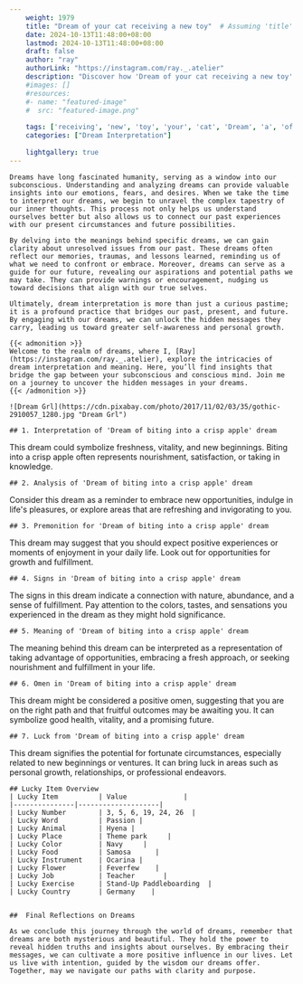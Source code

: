 ```yaml
---
    weight: 1979
    title: "Dream of your cat receiving a new toy"  # Assuming 'title' column exists
    date: 2024-10-13T11:48:00+08:00
    lastmod: 2024-10-13T11:48:00+08:00
    draft: false
    author: "ray"
    authorLink: "https://instagram.com/ray._.atelier"
    description: "Discover how 'Dream of your cat receiving a new toy' can interpret your future and uncover its significant meanings in your life."
    #images: []
    #resources:
    #- name: "featured-image"
    #  src: "featured-image.png"
    
    tags: ['receiving', 'new', 'toy', 'your', 'cat', 'Dream', 'a', 'of']
    categories: ["Dream Interpretation"]
    
    lightgallery: true
---
```

    
    Dreams have long fascinated humanity, serving as a window into our subconscious. Understanding and analyzing dreams can provide valuable insights into our emotions, fears, and desires. When we take the time to interpret our dreams, we begin to unravel the complex tapestry of our inner thoughts. This process not only helps us understand ourselves better but also allows us to connect our past experiences with our present circumstances and future possibilities.
    
    By delving into the meanings behind specific dreams, we can gain clarity about unresolved issues from our past. These dreams often reflect our memories, traumas, and lessons learned, reminding us of what we need to confront or embrace. Moreover, dreams can serve as a guide for our future, revealing our aspirations and potential paths we may take. They can provide warnings or encouragement, nudging us toward decisions that align with our true selves.
    
    Ultimately, dream interpretation is more than just a curious pastime; it is a profound practice that bridges our past, present, and future. By engaging with our dreams, we can unlock the hidden messages they carry, leading us toward greater self-awareness and personal growth.
    
    {{< admonition >}}
    Welcome to the realm of dreams, where I, [Ray](https://instagram.com/ray._.atelier), explore the intricacies of dream interpretation and meaning. Here, you’ll find insights that bridge the gap between your subconscious and conscious mind. Join me on a journey to uncover the hidden messages in your dreams.
    {{< /admonition >}}
    
    ![Dream Grl](https://cdn.pixabay.com/photo/2017/11/02/03/35/gothic-2910057_1280.jpg "Dream Grl")
    
    ## 1. Interpretation of 'Dream of biting into a crisp apple' dream
    
This dream could symbolize freshness, vitality, and new beginnings. Biting into a crisp apple often represents nourishment, satisfaction, or taking in knowledge.
    
    ## 2. Analysis of 'Dream of biting into a crisp apple' dream
    
Consider this dream as a reminder to embrace new opportunities, indulge in life's pleasures, or explore areas that are refreshing and invigorating to you.
    
    ## 3. Premonition for 'Dream of biting into a crisp apple' dream
    
This dream may suggest that you should expect positive experiences or moments of enjoyment in your daily life. Look out for opportunities for growth and fulfillment.
    
    ## 4. Signs in 'Dream of biting into a crisp apple' dream
    
The signs in this dream indicate a connection with nature, abundance, and a sense of fulfillment. Pay attention to the colors, tastes, and sensations you experienced in the dream as they might hold significance.
    
    ## 5. Meaning of 'Dream of biting into a crisp apple' dream
    
The meaning behind this dream can be interpreted as a representation of taking advantage of opportunities, embracing a fresh approach, or seeking nourishment and fulfillment in your life.
    
    ## 6. Omen in 'Dream of biting into a crisp apple' dream
    
This dream might be considered a positive omen, suggesting that you are on the right path and that fruitful outcomes may be awaiting you. It can symbolize good health, vitality, and a promising future.
    
    ## 7. Luck from 'Dream of biting into a crisp apple' dream
    
This dream signifies the potential for fortunate circumstances, especially related to new beginnings or ventures. It can bring luck in areas such as personal growth, relationships, or professional endeavors.
    
    ## Lucky Item Overview
    | Lucky Item          | Value              |
    |---------------|--------------------|
    | Lucky Number        | 3, 5, 6, 19, 24, 26  |
    | Lucky Word          | Passion |
    | Lucky Animal        | Hyena |
    | Lucky Place         | Theme park     |
    | Lucky Color         | Navy     |
    | Lucky Food          | Samosa      |
    | Lucky Instrument    | Ocarina |
    | Lucky Flower        | Feverfew    |
    | Lucky Job           | Teacher       |
    | Lucky Exercise      | Stand-Up Paddleboarding  |
    | Lucky Country       | Germany    |
    
    
    ##  Final Reflections on Dreams
    
    As we conclude this journey through the world of dreams, remember that dreams are both mysterious and beautiful. They hold the power to reveal hidden truths and insights about ourselves. By embracing their messages, we can cultivate a more positive influence in our lives. Let us live with intention, guided by the wisdom our dreams offer. Together, may we navigate our paths with clarity and purpose.
    